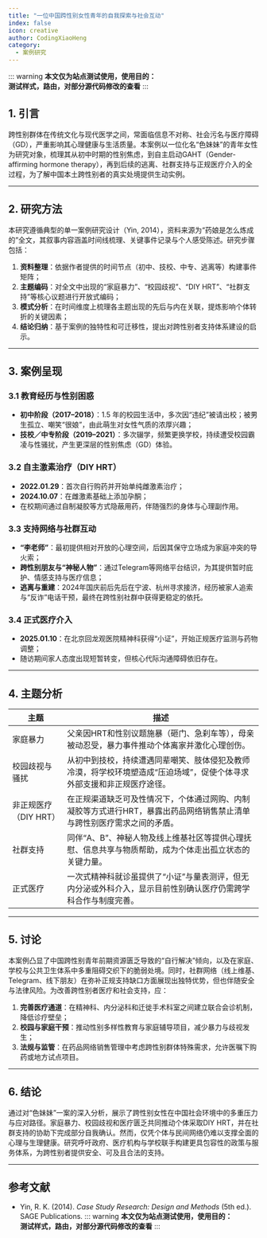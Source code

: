 ```yaml
---
title: "一位中国跨性别女性青年的自我探索与社会互动"
index: false
icon: creative
author: CodingXiaoHeng
category:
  - 案例研究
---
```

::: warning
**本文仅为站点测试使用，使用目的：**<br>
**测试样式，路由，对部分源代码修改的查看**
:::
## 1. 引言

跨性别群体在传统文化与现代医学之间，常面临信息不对称、社会污名与医疗障碍（GD），严重影响其心理健康与生活质量。本案例以一位化名“色妹妹”的青年女性为研究对象，梳理其从初中时期的性别焦虑，到自主启动GAHT（Gender-affirming hormone therapy），再到后续的逃离、社群支持与正规医疗介入的全过程，为了解中国本土跨性别者的真实处境提供生动实例。

---

## 2. 研究方法

本研究遵循典型的单一案例研究设计（Yin, 2014），资料来源为“药娘是怎么炼成的”全文，其叙事内容涵盖时间线梳理、关键事件记录与个人感受陈述。研究步骤包括：

1. **资料整理**：依据作者提供的时间节点（初中、技校、中专、逃离等）构建事件矩阵；
2. **主题编码**：对全文中出现的“家庭暴力”、“校园歧视”、“DIY HRT”、“社群支持”等核心议题进行开放式编码；
3. **模式分析**：在时间维度上梳理各主题出现的先后与内在关联，提炼影响个体转折的关键因素；
4. **结论归纳**：基于案例的独特性和可迁移性，提出对跨性别者支持体系建设的启示。

---

## 3. 案例呈现

### 3.1 教育经历与性别困惑

* **初中阶段（2017–2018）**：1.5 年的校园生活中，多次因“违纪”被请出校；被男生孤立、嘲笑“很娘”，由此萌生对女性气质的浓厚兴趣；
* **技校／中专阶段（2019–2021）**：多次辍学，频繁更换学校，持续遭受校园霸凌与性骚扰，产生更深层的性别焦虑（GD）体验。

### 3.2 自主激素治疗（DIY HRT）

* **2022.01.29**：首次自行购药并开始单纯雌激素治疗；
* **2024.10.07**：在雌激素基础上添加孕酮；
* 在校期间通过自制凝胶等方式隐蔽用药，伴随强烈的身体与心理副作用。

### 3.3 支持网络与社群互动

* **“李老师”**：最初提供相对开放的心理空间，后因其保守立场成为家庭冲突的导火索；
* **跨性别朋友与“神秘人物”**：通过Telegram等网络平台结识，为其提供暂时庇护、情感支持与医疗信息；
* **逃离与重建**：2024年国庆前后先后在宁波、杭州寻求接济，经历被家人追索与“反诈”电话干预，最终在跨性别社群中获得更稳定的依托。

### 3.4 正式医疗介入

* **2025.01.10**：在北京回龙观医院精神科获得“小证”，开始正规医疗监测与药物调整；
* 随访期间家人态度出现短暂转变，但核心代际沟通障碍依旧存在。

---

## 4. 主题分析

| 主题             | 描述                                                            |
| -------------- | ------------------------------------------------------------- |
| 家庭暴力           | 父亲因HRT和性别议题施暴（砸门、急刹车等），母亲被动忍受，暴力事件推动个体离家并激化心理创伤。              |
| 校园歧视与骚扰        | 从初中到技校，持续遭遇同辈嘲笑、肢体侵犯及教师冷漠，将学校环境塑造成“压迫场域”，促使个体寻求外部支援和非正规医疗途径。  |
| 非正规医疗（DIY HRT） | 在正规渠道缺乏可及性情况下，个体通过网购、内制凝胶等方式进行HRT，暴露出药品网络销售禁止清单与跨性别医疗需求之间的矛盾。 |
| 社群支持           | 同伴“A、B”、神秘人物及线上维基社区等提供心理抚慰、信息共享与物质帮助，成为个体走出孤立状态的关键力量。         |
| 正式医疗           | 一次式精神科就诊虽提供了“小证”与量表测评，但无内分泌或外科介入，显示目前性别确认医疗仍需跨学科合作与制度完善。      |

---

## 5. 讨论

本案例凸显了中国跨性别青年前期资源匮乏导致的“自行解决”倾向，以及在家庭、学校与公共卫生体系中多重阻碍交织下的脆弱处境。同时，社群网络（线上维基、Telegram、线下朋友）在弥补正规支持缺口方面展现出独特优势，但也伴随安全与法律风险。为改善跨性别者医疗和社会支持，应：

1. **完善医疗通道**：在精神科、内分泌科和迁徙手术科室之间建立联合会诊机制，降低诊疗壁垒；
2. **校园与家庭干预**：推动性别多样性教育与家庭辅导项目，减少暴力与歧视发生；
3. **法规与监管**：在药品网络销售管理中考虑跨性别群体特殊需求，允许医嘱下购药或地方试点项目。

---

## 6. 结论

通过对“色妹妹”一案的深入分析，展示了跨性别女性在中国社会环境中的多重压力与应对路径。家庭暴力、校园歧视和医疗匮乏共同推动个体采取DIY HRT，并在社群支持的协助下完成部分自我确认。然而，仅凭个体与民间网络仍难以支撑全面的心理与生理健康。研究呼吁政府、医疗机构与学校联手构建更具包容性的政策与服务体系，为跨性别者提供安全、可及且合法的支持。

---

## 参考文献

* Yin, R. K. (2014). *Case Study Research: Design and Methods* (5th ed.). SAGE Publications.
::: warning
**本文仅为站点测试使用，使用目的：**<br>
**测试样式，路由，对部分源代码修改的查看**
:::